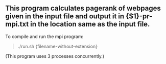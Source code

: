 ## This program calculates pagerank of webpages given in the input file and output it in {$1}-pr-mpi.txt in the location same as the input file.

To compile and run the mpi program:
> ./run.sh {filename-without-extension}

(This program uses 3 processes concurrently.)
